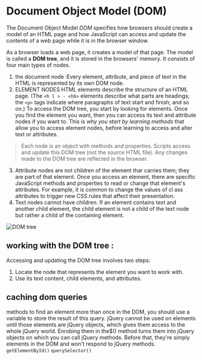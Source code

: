#  Document Object Model (DOM)

The Document Object Model *DOM* specifies how browsers should create a model of an HTML page and how JavaScript can access and update the contents of a web page while it is in the browser window. 

As a browser loads a web page, it creates a model of that page. The model is called a **DOM tree**, and it is stored in the browsers' memory. 
It consists of four main types of nodes. 
1. the document node :Every element, attribute, and piece of text in the
HTML is represented by its own DOM node.
2. ELEMENT NODES
HTML elements describe the structure of an HTML page. (The `<h l > - <h6>` elements describe what parts are headings; the `<p>` tags indicate where paragraphs of text start and finish; and so on.) To access the DOM tree, you start by looking for elements. Once you find the element you want, then you can access its text and attribute nodes if you want to. This is *why you start by learning methods* that allow you to access element nodes, before learning to access and alter text or attributes.

> Each node is an object with methods and properties. Scripts access and update this DOM tree (not the source HTML file). Any changes made to the DOM tree are reflected in the browser. 

3. Attribute nodes are not children of the element thar carries them; they are part of that element. Once you access an element, there are specific JavaScript methods and properties to read or change that element's attributes. For example, it is common to change the values of cl ass attributes to trigger new CSS rules that affect their presentation. 
4. Text nodes cannot have children. If an element contains text and another child element, the child element is not a child of the text node but rather a child of the containing element.

![DOM tree](https://curriculum-content.s3.amazonaws.com/fewpjs/fewpjs-the-dom-tree/Image_6_DomTree.png) 

## working with the DOM tree :
Accessing and updating the DOM tree involves two steps:
1. Locate the node that represents the element you want to work with.
2. Use its text content, child elements, and attributes. 

## caching dom queries
methods to find an element more than once in the DOM, you should use a variable to store the result of this query.
jQuery cannot be used on elements until those elements are jQuery objects, which gives them access to the whole jQuery world. Enrobing them in the$() method turns them into jQuery objects on which you can call jQuery methods. Before that, they're simply elements in the DOM and won't respond to jQuery methods.
`getElementById()`
`querySelector()`
